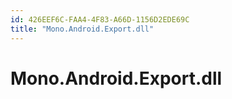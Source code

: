 ```yaml
---
id: 426EEF6C-FAA4-4F83-A66D-1156D2EDE69C
title: "Mono.Android.Export.dll"
---
```


# Mono.Android.Export.dll
